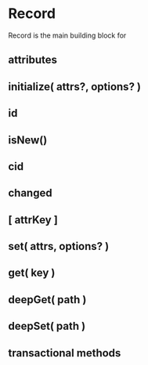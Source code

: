 # Record

Record is the main building block for 

## attributes



## initialize( attrs?, options? )

## id

## isNew()

## cid

## changed

## [ attrKey ]

## set( attrs, options? )

## get( key )

## deepGet( path )

## deepSet( path )

## transactional methods